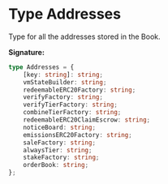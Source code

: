 
# Type Addresses

Type for all the addresses stored in the Book.

<b>Signature:</b>

```typescript
type Addresses = {
    [key: string]: string;
    vmStateBuilder: string;
    redeemableERC20Factory: string;
    verifyFactory: string;
    verifyTierFactory: string;
    combineTierFactory: string;
    redeemableERC20ClaimEscrow: string;
    noticeBoard: string;
    emissionsERC20Factory: string;
    saleFactory: string;
    alwaysTier: string;
    stakeFactory: string;
    orderBook: string;
};
```
